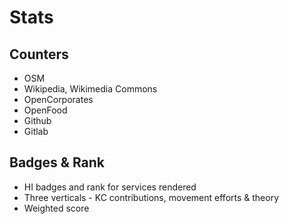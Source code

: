 # Stats
## Counters
- OSM
- Wikipedia, Wikimedia Commons
- OpenCorporates
- OpenFood
- Github
- Gitlab

## Badges & Rank
- HI badges and rank for services rendered
- Three verticals - KC contributions, movement efforts & theory
- Weighted score


